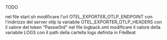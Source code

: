 
TODO

nel file start.sh modificare l'url OTEL_EXPORTER_OTLP_ENDPOINT con l'indirizzo del server otlp  la variabile OTEL_EXPORTER_OTLP_HEADERS con il valore del token "Passw0rd"
nel file logback.xml modificare il valore della variabile LOGS con il path della cartella logs definita in FileBeat